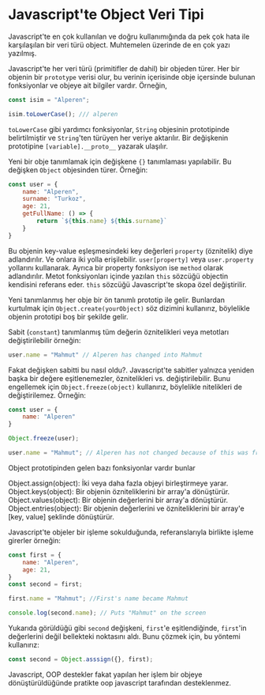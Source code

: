 # Javascript'te Object Veri Tipi
Javascript'te en çok kullanılan ve doğru kullanımığında da pek çok hata ile karşılaşılan bir veri türü object. Muhtemelen üzerinde de en çok yazı yazılmış.

Javascript'te her veri türü (primitifler de dahil) bir objeden türer. Her bir objenin bir `prototype` verisi olur, bu verinin içerisinde obje içersinde bulunan fonksiyonlar ve objeye ait bilgiler vardır. Örneğin,
```js
const isim = "Alperen";

isim.toLowerCase(); /// alperen
```
`toLowerCase` gibi yardımcı fonksiyonlar, `String` objesinin prototipinde belirtilmiştir ve `String`'ten türüyen her veriye aktarılır. Bir değişkenin prototipine `[variable].__proto__` yazarak ulaşılır.

Yeni bir obje tanımlamak için değişkene `{}` tanımlaması yapılabilir. Bu değişken `Object` objesinden türer. Örneğin:

```js
const user = {
	name: "Alperen",
	surname: "Turkoz",
	age: 21,
	getFullName: () => {
		return `${this.name} ${this.surname}`
	}
}
```
Bu objenin key-value eşleşmesindeki key değerleri `property` (öznitelik) diye adlandırılır. Ve onlara iki yolla erişilebilir. `user[property]` veya `user.property` yollarını kullanarak. Ayrıca bir property fonksiyon ise `method` olarak adlandırılır. Metot fonksiyonları içinde yazılan `this` sözcüğü objectin kendisini referans eder. `this` sözcüğü Javascript'te skopa özel değiştirilir.

Yeni tanımlanmış her obje bir ön tanımlı prototip ile gelir. Bunlardan kurtulmak için `Object.create(yourObject)` söz dizimini kullanırız, böylelikle objenin prototipi boş bir şekilde gelir.

Sabit (`constant`) tanımlanmış tüm değerin öznitelikleri veya metotları değiştirilebilir örneğin:
```js
user.name = "Mahmut" // Alperen has changed into Mahmut
```
Fakat değişken sabitti bu nasıl oldu?. Javascript'te sabitler yalnızca yeniden başka bir değere eşitlenemezler, öznitelikleri vs. değiştirilebilir. Bunu engellemek için `Object.freeze(object)` kullanırız, böylelikle nitelikleri de değiştirilemez. Örneğin:
```js
const user = {
	name: "Alperen"
}

Object.freeze(user);

user.name = "Mahmut"; // Alperen has not changed because of this was freezed.

```

Object prototipinden gelen bazı fonksiyonlar vardır bunlar

Object.assign(object): İki veya daha fazla objeyi birleştirmeye yarar.
Object.keys(object): Bir objenin özniteliklerini bir array'a dönüştürür.
Object.values(object): Bir objenin değerlerini bir array'a dönüştürür.
Object.entries(object): Bir objenin değerlerini ve özniteliklerini bir array'e [key, value] şeklinde dönüştürür.

Javascript'te objeler bir işleme sokulduğunda, referanslarıyla birlikte işleme girerler örneğin:

```js
const first = {
	name: "Alperen",
	age: 21,
}
const second = first;

first.name = "Mahmut"; //First's name became Mahmut

console.log(second.name); // Puts "Mahmut" on the screen

```
Yukarıda görüldüğü gibi `second` değişkeni, `first`'e eşitlendiğinde, `first`'in değerlerini değil bellekteki noktasını aldı. Bunu çözmek için, bu yöntemi kullanırız:
```js
const second = Object.asssign({}, first);
```

Javascript, OOP destekler fakat yapılan her işlem bir objeye dönüştürüldüğünde pratikte oop javascript tarafından desteklenmez.